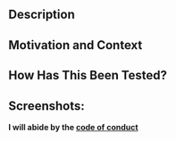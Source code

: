 ## Description
<!--- Describe your changes in detail -->

## Motivation and Context
<!--- Why is this change required? What problem does it solve? -->
<!--- If it fixes an open issue, please link to the issue here. -->

## How Has This Been Tested?
<!--- Include any relevant details about your testing environment and the steps you followed -->
<!--- For example: I am using [Safari|Firefox|Chrome] then I visit [the users path] -->

## Screenshots:
<!-- Add screenshots (applicable to any UI changes) -->

**I will abide by the [code of conduct](https://github.com/fastruby/next_rails/blob/main/CODE_OF_CONDUCT.md)**
